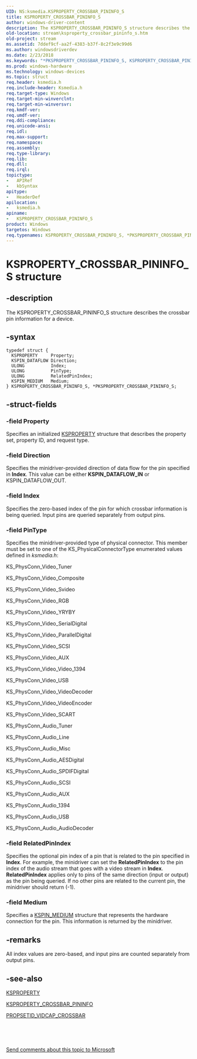 ```yaml
---
UID: NS:ksmedia.KSPROPERTY_CROSSBAR_PININFO_S
title: KSPROPERTY_CROSSBAR_PININFO_S
author: windows-driver-content
description: The KSPROPERTY_CROSSBAR_PININFO_S structure describes the crossbar pin information for a device.
old-location: stream\ksproperty_crossbar_pininfo_s.htm
old-project: stream
ms.assetid: 7ddef9cf-aa2f-4383-b37f-8c2f3e9c99d6
ms.author: windowsdriverdev
ms.date: 2/23/2018
ms.keywords: "*PKSPROPERTY_CROSSBAR_PININFO_S, KSPROPERTY_CROSSBAR_PININFO_S, KSPROPERTY_CROSSBAR_PININFO_S structure [Streaming Media Devices], PKSPROPERTY_CROSSBAR_PININFO_S, PKSPROPERTY_CROSSBAR_PININFO_S structure pointer [Streaming Media Devices], ksmedia/KSPROPERTY_CROSSBAR_PININFO_S, ksmedia/PKSPROPERTY_CROSSBAR_PININFO_S, stream.ksproperty_crossbar_pininfo_s, vidcapstruct_a8532e73-5b8e-4ed1-a27e-e151642fff2a.xml"
ms.prod: windows-hardware
ms.technology: windows-devices
ms.topic: struct
req.header: ksmedia.h
req.include-header: Ksmedia.h
req.target-type: Windows
req.target-min-winverclnt: 
req.target-min-winversvr: 
req.kmdf-ver: 
req.umdf-ver: 
req.ddi-compliance: 
req.unicode-ansi: 
req.idl: 
req.max-support: 
req.namespace: 
req.assembly: 
req.type-library: 
req.lib: 
req.dll: 
req.irql: 
topictype:
-	APIRef
-	kbSyntax
apitype:
-	HeaderDef
apilocation:
-	ksmedia.h
apiname:
-	KSPROPERTY_CROSSBAR_PININFO_S
product: Windows
targetos: Windows
req.typenames: KSPROPERTY_CROSSBAR_PININFO_S, *PKSPROPERTY_CROSSBAR_PININFO_S
---
```


# KSPROPERTY_CROSSBAR_PININFO_S structure


## -description


The KSPROPERTY_CROSSBAR_PININFO_S structure describes the crossbar pin information for a device.


## -syntax


````
typedef struct {
  KSPROPERTY     Property;
  KSPIN_DATAFLOW Direction;
  ULONG          Index;
  ULONG          PinType;
  ULONG          RelatedPinIndex;
  KSPIN_MEDIUM   Medium;
} KSPROPERTY_CROSSBAR_PININFO_S, *PKSPROPERTY_CROSSBAR_PININFO_S;
````


## -struct-fields




### -field Property

Specifies an initialized <a href="https://msdn.microsoft.com/library/windows/hardware/ff564262">KSPROPERTY</a> structure that describes the property set, property ID, and request type.


### -field Direction

Specifies the minidriver-provided direction of data flow for the pin specified in <b>Index</b>. This value can be either <b>KSPIN_DATAFLOW_IN</b> or KSPIN_DATAFLOW_OUT.


### -field Index

Specifies the zero-based index of the pin for which crossbar information is being queried. Input pins are queried separately from output pins.


### -field PinType

Specifies the minidriver-provided type of physical connector. This member must be set to one of the KS_PhysicalConnectorType enumerated values defined in <i>ksmedia.h</i>:

KS_PhysConn_Video_Tuner

KS_PhysConn_Video_Composite

KS_PhysConn_Video_Svideo

KS_PhysConn_Video_RGB

KS_PhysConn_Video_YRYBY

KS_PhysConn_Video_SerialDigital

KS_PhysConn_Video_ParallelDigital

KS_PhysConn_Video_SCSI

KS_PhysConn_Video_AUX

KS_PhysConn_Video_Video_1394

KS_PhysConn_Video_USB

KS_PhysConn_Video_VideoDecoder

KS_PhysConn_Video_VideoEncoder

KS_PhysConn_Video_SCART

KS_PhysConn_Audio_Tuner

KS_PhysConn_Audio_Line

KS_PhysConn_Audio_Misc

KS_PhysConn_Audio_AESDigital

KS_PhysConn_Audio_SPDIFDigital

KS_PhysConn_Audio_SCSI

KS_PhysConn_Audio_AUX

KS_PhysConn_Audio_1394

KS_PhysConn_Audio_USB

KS_PhysConn_Audio_AudioDecoder


### -field RelatedPinIndex

Specifies the optional pin index of a pin that is related to the pin specified in <b>Index</b>. For example, the minidriver can set the <b>RelatedPinIndex</b> to the pin index of the audio stream that goes with a video stream in <b>Index</b>. <b>RelatedPinIndex</b> applies only to pins of the same direction (input or output) as the pin being queried. If no other pins are related to the current pin, the minidriver should return (-1).


### -field Medium

Specifies a <a href="https://msdn.microsoft.com/library/windows/hardware/ff563538">KSPIN_MEDIUM</a> structure that represents the hardware connection for the pin. This information is returned by the minidriver.


## -remarks



All index values are zero-based, and input pins are counted separately from output pins.




## -see-also

<a href="https://msdn.microsoft.com/library/windows/hardware/ff564262">KSPROPERTY</a>



<a href="https://msdn.microsoft.com/library/windows/hardware/ff565121">KSPROPERTY_CROSSBAR_PININFO</a>



<a href="https://msdn.microsoft.com/library/windows/hardware/ff567804">PROPSETID_VIDCAP_CROSSBAR</a>



 

 

<a href="mailto:wsddocfb@microsoft.com?subject=Documentation%20feedback [stream\stream]:%20KSPROPERTY_CROSSBAR_PININFO_S structure%20 RELEASE:%20(2/23/2018)&amp;body=%0A%0APRIVACY STATEMENT%0A%0AWe use your feedback to improve the documentation. We don't use your email address for any other purpose, and we'll remove your email address from our system after the issue that you're reporting is fixed. While we're working to fix this issue, we might send you an email message to ask for more info. Later, we might also send you an email message to let you know that we've addressed your feedback.%0A%0AFor more info about Microsoft's privacy policy, see http://privacy.microsoft.com/en-us/default.aspx." title="Send comments about this topic to Microsoft">Send comments about this topic to Microsoft</a>

